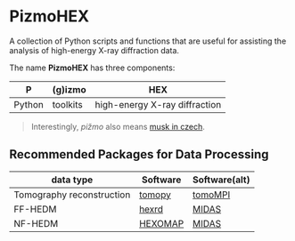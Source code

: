 # PizmoHEX

A collection of Python scripts and functions that are useful for assisting the analysis of high-energy X-ray diffraction data.

The name __PizmoHEX__ has three components: 

|  **P**  | (g)**izmo**  | **HEX** |
| ------ | -------  | --- |
| Python | toolkits | high-energy X-ray diffraction |

> Interestingly, _pižmo_ also means [musk in czech](https://cs.wikipedia.org/wiki/Pižmo).

## Recommended Packages for Data Processing

| data type | Software | Software(alt)    |
| --------- | -------- | --- |
| Tomography reconstruction | [tomopy](https://github.com/tomopy/tomopy) | [tomoMPI](https://github.com/KedoKudo/tomompi) |
| FF-HEDM | [hexrd](https://github.com/praxes/hexrd) | [MIDAS](https://github.com/marinerhemant/MIDAS) |
| NF-HEDM | [HEXOMAP](https://github.com/HeLiuCMU/HEXOMAP) | [MIDAS](https://github.com/marinerhemant/MIDAS)
